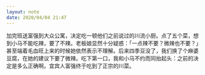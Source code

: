 ```yaml
---
layout: note
date: 2020/04/04 21:47
---
```

加完班送富强到大众公寓，决定吃一顿他们之前说过的川流小厨。点了五个菜，想到小马不能吃辣，要了不辣。老板娘显然十分疑惑：「一点辣不要？微辣也不要？」甚至端着毛血旺上来的时候她依然表示不理解。后来四季豆没了，我们换了个麻婆豆腐，在她的建议下要了微辣。吃下第一口，我和小马不约而同抬起头：之前的决定是多么正确啊。宜宾人富强终于吃到了正宗的川菜。
